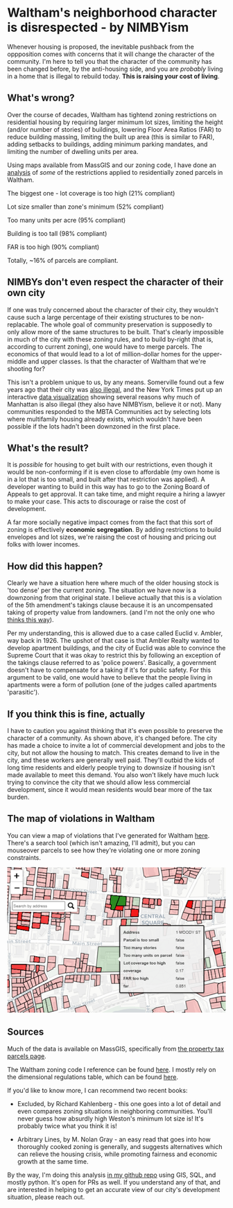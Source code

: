 
# Waltham's neighborhood character is disrespected - by NIMBYism

Whenever housing is proposed, the inevitable pushback from the oppposition comes with concerns that it will change the character of the community.
I'm here to tell you that the character of the community has been changed before, by the anti-housing side, and you are _probably_ living in a home that is illegal to rebuild
today. **This is raising your cost of living**.

## What's wrong?

Over the course of decades, Waltham has tightend zoning restrictions on residential housing by requiring larger minimum lot sizes, limiting the height (and/or number of stories) of buildings, lowering
Floor Area Ratios (FAR) to reduce building massing, limiting the built up area (this is similar to FAR), adding setbacks to buildings, adding minimum parking mandates, and limiting the number of dwelling
units per area.

Using maps available from MassGIS and our zoning code, I have done an [analysis](https://github.com/tjrileywisc/waltham_gis/investigations/illegal_zoning/illegal_zoning.ipynb) of _some_ of the restrictions applied to residentially zoned parcels in Waltham.

The biggest one - lot coverage is too high (21% compliant)

Lot size smaller than zone's minimum (52% compliant)

Too many units per acre (95% compliant)

Building is too tall (98% compliant)

FAR is too high (90% compliant)

Totally, ~16% of parcels are compliant.

## NIMBYs don't even respect the character of their own city

If one was truly concerned about the character of their city, they wouldn't cause such a large percentage of their existing structures to be non-replacable. The whole goal of community
preservation is supposedly to only allow more of the same structures to be built. That's clearly impossible in much of the city with these zoning rules,
and to build by-right (that is, according to current zoning), one would have to merge parcels. The economics of that would lead to a lot of million-dollar homes for the upper-middle and upper classes. Is that the character of Waltham that we're shooting for?

This isn't a problem unique to us, by any means. Somerville found out a few years ago that their city was [also illegal](https://cityobservatory.org/the-illegal-city-of-somerville/), and the New York Times put up an interactive [data visualization](https://www.nytimes.com/interactive/2016/05/18/upshot/which-buildings-in-manhattan-couldnt-be-built-again-today.html) showing several reasons why much of
Manhattan is also illegal (they also have NIMBYism, believe it or not). Many communities responded to the MBTA Communities act by selecting lots where multifamily housing already exists, which wouldn't have been possible if the lots hadn't been downzoned in the first place.

## What's the result?

It is _possible_ for housing to get built with our restrictions, even though it would be non-conforming if it is even close to affordable (my own home is in a lot that is too small, and built after that restriction was applied). A developer wanting to build in this way has to go to the Zoning Board of Appeals to get approval. It can take time, and might require a hiring a lawyer to make your case. This acts to discourage or raise the cost of development.

A far more socially negative impact comes from the fact that this sort of zoning is effectively **economic segregation**. By adding restrictions to build envelopes and lot sizes, we're raising the cost of housing and pricing out folks with lower incomes.

## How did this happen?

Clearly we have a situation here where much of the older housing stock is 'too dense' per the current zoning. The situation we have now is a downzoning from that original state. I believe actually
that this is a violation of the 5th amendment's takings clause because it is an uncompensated taking of property value from landowners.
(and I'm not the only one who [thinks this way](https://www.theatlantic.com/ideas/archive/2024/06/constitutional-case-against-exclusionary-zoning/678659/)).

Per my understanding, this is allowed due to a case called Euclid v. Ambler, way back in 1926. The upshot of that case is that Ambler Realty wanted to develop
apartment buildings, and the city of Euclid was able to convince the Supreme Court that it was okay to restrict this by following an exception of the takings clause referred to as 'police powers'. Basically, a government doesn't have to compensate for a taking if it's for public safety. For this argument to be valid, one would have to believe that the people living in apartments were a form of pollution (one of the judges called apartments 'parasitic').

## If you think this is fine, actually

I have to caution you against thinking that it's even possible to preserve the character of a community. As shown above, it's changed before. The city has made a choice to invite a lot of
commercial development and jobs to the city, but not allow the housing to match. This creates demand to live in the city, and these workers are generally well paid. They'll outbid the kids of
long time residents and elderly people trying to downsize if housing isn't made available to meet this demand. You also won't likely have much luck trying to convince the city that we should allow less commercial development, since it would mean residents would bear more of the tax burden.

## The map of violations in Waltham

You can view a map of violations that I've generated for Waltham [here](https://drive.google.com/file/d/1WhrWtpJ3YKoxssDta_cS1ur-FVMmeBTV/view?usp=sharing). There's a search tool (which isn't amazing, I'll admit), but you can mouseover parcels to see how they're violating one or more zoning constraints.

![example violation](interactive_map.png "one of many violations")

## Sources

Much of the data is available on MassGIS, specifically from [the property tax parcels page](https://www.mass.gov/info-details/massgis-data-property-tax-parcels).

The Waltham zoning code I reference can be found [here](https://ecode360.com/27095686#27095686). I mostly rely on the dimensional regulations table, which can be found [here](https://ecode360.com/attachment/WA1697/WA1697-Ze%20Table%20of%20Dimentional%20Regulations.pdf).

If you'd like to know more, I can recommend two recent books:

- Excluded, by Richard Kahlenberg - this one goes into a lot of detail and even compares zoning situations in neighboring communities. You'll never guess how absurdly high Weston's minimum lot size is!
It's probably twice what you think it is!

- Arbitrary Lines, by M. Nolan Gray - an easy read that goes into how thoroughly cooked zoning is generally, and suggests alternatives which can relieve the housing crisis, while promoting fairness and economic growth at the same time.

By the way, I'm doing this analysis [in my github repo](https://github.com/tjrileywisc/waltham_gis) using GIS, SQL, and mostly python. It's open for PRs as well. If you understand any of that,
and are interested in helping to get an accurate view of our city's development situation, please reach out.
